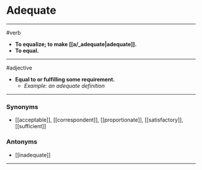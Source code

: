 # Adequate
---
#verb
- **To equalize; to make [[a/_adequate|adequate]].**
- **To equal.**
---
#adjective
- **Equal to or fulfilling some requirement.**
	- _Example: an adequate definition_
---
### Synonyms
- [[acceptable]], [[correspondent]], [[proportionate]], [[satisfactory]], [[sufficient]]
### Antonyms
- [[inadequate]]
---
